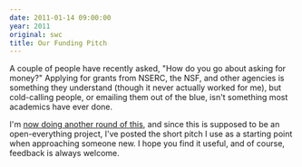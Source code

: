 ```yaml
---
date: 2011-01-14 09:00:00
year: 2011
original: swc
title: Our Funding Pitch
---
```

<p>A couple of people have recently asked, "How do you go about asking for money?" Applying for grants from NSERC, the NSF, and other agencies is something they understand (though it never actually worked for me), but cold-calling people, or emailing them out of the blue, isn't something most academics have ever done.</p>
<p>I'm <a href="{{site.baseurl}}/blog/2011/01/funding-a-plea-for-contacts.html">now doing another round of this</a>, and since this is supposed to be an open-everything project, I've posted the short pitch I use as a starting point when approaching someone new. I hope you find it useful, and of course, feedback is always welcome.</p>
